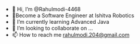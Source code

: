 - 👋 Hi, I’m @Rahulmodi-4468
- 👀Become a Software Engineer at Ishitva Robotics
- 🌱 I’m currently learning Advanced Java 
- 💞️ I’m looking to collaborate on ...
- 📫 How to reach me rahulmodi.204@gmail.com

<!---
Rahulmodi-4468/Rahulmodi-4468 is a ✨ special ✨ repository because its `README.md` (this file) appears on your GitHub profile.
You can click the Preview link to take a look at your changes.
--->
